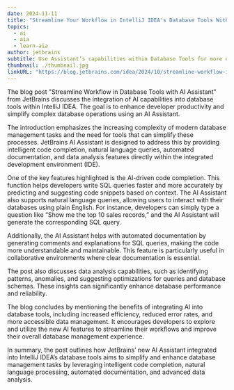 ```yaml
---
date: 2024-11-11
title: "Streamline Your Workflow in IntelliJ IDEA's Database Tools With AI Assistant"
topics:
  - ai
  - aia
  - learn-aia
author: jetbrains
subtitle: Use Assistant’s capabilities within Database Tools for more efficient data querying and handling.
thumbnail: ./thumbnail.jpg
linkURL: "https://blog.jetbrains.com/idea/2024/10/streamline-workflow-in-database-tools-with-ai-assistant/"
---
```


The blog post "Streamline Workflow in Database Tools with AI Assistant" from JetBrains discusses the integration of AI capabilities into database tools within IntelliJ IDEA. The goal is to enhance developer productivity and simplify complex database operations using an AI Assistant.

The introduction emphasizes the increasing complexity of modern database management tasks and the need for tools that can simplify these processes. JetBrains AI Assistant is designed to address this by providing intelligent code completion, natural language queries, automated documentation, and data analysis features directly within the integrated development environment (IDE).

One of the key features highlighted is the AI-driven code completion. This function helps developers write SQL queries faster and more accurately by predicting and suggesting code snippets based on context. The AI Assistant also supports natural language queries, allowing users to interact with their databases using plain English. For instance, developers can simply type a question like “Show me the top 10 sales records,” and the AI Assistant will generate the corresponding SQL query.

Additionally, the AI Assistant helps with automated documentation by generating comments and explanations for SQL queries, making the code more understandable and maintainable. This feature is particularly useful in collaborative environments where clear documentation is essential.

The post also discusses data analysis capabilities, such as identifying patterns, anomalies, and suggesting optimizations for queries and database schemas. These insights can significantly enhance database performance and reliability.

The blog concludes by mentioning the benefits of integrating AI into database tools, including increased efficiency, reduced error rates, and more accessible data management. It encourages developers to explore and utilize the new AI features to streamline their workflows and improve their overall database management experience.

In summary, the post outlines how JetBrains’ new AI Assistant integrated into IntelliJ IDEA’s database tools aims to simplify and enhance database management tasks by leveraging intelligent code completion, natural language processing, automated documentation, and advanced data analysis.
